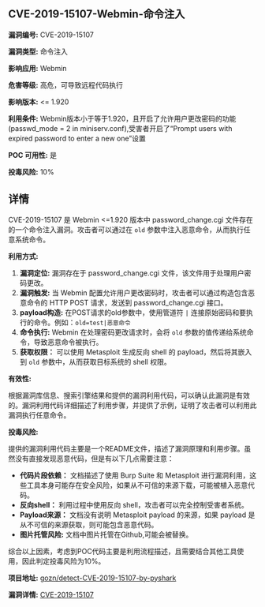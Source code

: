 ## CVE-2019-15107-Webmin-命令注入

**漏洞编号:** CVE-2019-15107

**漏洞类型:** 命令注入

**影响应用:** Webmin

**危害等级:** 高危，可导致远程代码执行

**影响版本:** <= 1.920

**利用条件:** Webmin版本小于等于1.920，且开启了允许用户更改密码的功能 (passwd_mode = 2 in miniserv.conf),受害者开启了“Prompt users with expired password to enter a new one”设置

**POC 可用性:** 是

**投毒风险:** 10%

## 详情

CVE-2019-15107 是 Webmin <=1.920 版本中 password_change.cgi 文件存在的一个命令注入漏洞。攻击者可以通过在 `old` 参数中注入恶意命令，从而执行任意系统命令。 

**利用方式:**

1.  **漏洞定位:** 漏洞存在于 password_change.cgi 文件，该文件用于处理用户密码更改。
2.  **漏洞触发:** 当 Webmin 配置允许用户更改密码时，攻击者可以通过构造包含恶意命令的 HTTP POST 请求，发送到 password_change.cgi 接口。
3.  **payload构造:** 在POST请求的old参数中，使用管道符 `|` 连接原始密码和要执行的命令。例如：`old=test|恶意命令`
4.  **命令执行:** Webmin 在处理密码更改请求时，会将 `old` 参数的值传递给系统命令，导致恶意命令被执行。
5.  **获取权限：** 可以使用 Metasploit 生成反向 shell 的 payload，然后将其嵌入到 `old` 参数中，从而获取目标系统的 shell 权限。

**有效性:**

根据漏洞库信息、搜索引擎结果和提供的漏洞利用代码，可以确认此漏洞是有效的。漏洞利用代码详细描述了利用步骤，并提供了示例，证明了攻击者可以利用此漏洞执行任意命令。

**投毒风险:**

提供的漏洞利用代码主要是一个README文件，描述了漏洞原理和利用步骤。虽然没有直接发现恶意代码，但是有以下几点需要注意：

*   **代码片段依赖：** 文档描述了使用 Burp Suite 和 Metasploit 进行漏洞利用，这些工具本身可能存在安全风险，如果从不可信的来源下载，可能被植入恶意代码。
*   **反向shell：** 利用过程中使用反向 shell，攻击者可以完全控制受害者系统。
*   **Payload来源：** 文档没有说明 Metasploit payload 的来源，如果 payload 是从不可信的来源获取，则可能包含恶意代码。
*   **图片托管风险:** 文档中图片托管在Github,可能会被替换。

综合以上因素，考虑到POC代码主要是利用流程描述，且需要结合其他工具使用，因此判定投毒风险为10%。

**项目地址:** [gozn/detect-CVE-2019-15107-by-pyshark](https://github.com/gozn/detect-CVE-2019-15107-by-pyshark)

**漏洞详情:** [CVE-2019-15107](https://nvd.nist.gov/vuln/detail/CVE-2019-15107)